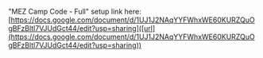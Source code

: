 "MEZ Camp Code - Full" setup link here: [https://docs.google.com/document/d/1UJ1J2NAqYYFWhxWE60KURZQuOgBFzBltl7VJUdGct44/edit?usp=sharing]([url](https://docs.google.com/document/d/1UJ1J2NAqYYFWhxWE60KURZQuOgBFzBltl7VJUdGct44/edit?usp=sharing))
